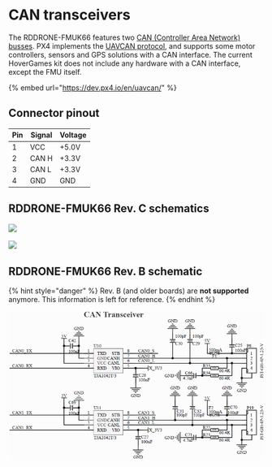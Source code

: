 # CAN transceivers

The RDDRONE-FMUK66 features two [CAN (Controller Area Network) busses](https://en.wikipedia.org/wiki/CAN\_bus). PX4 implements the [UAVCAN protocol](https://en.wikipedia.org/wiki/UAVCAN), and supports some motor controllers, sensors and GPS solutions with a CAN interface. The current HoverGames kit does not include any hardware with a CAN interface, except the FMU itself.

{% embed url="https://dev.px4.io/en/uavcan/" %}

## Connector pinout

| Pin | Signal | Voltage |
| --- | ------ | ------- |
| 1   | VCC    | +5.0V   |
| 2   | CAN H  | +3.3V   |
| 3   | CAN L  | +3.3V   |
| 4   | GND    | GND     |

## RDDRONE-FMUK66 Rev. C schematics

![](../../.gitbook/assets/C-CAN0.png)

![](../../.gitbook/assets/C-CAN1.png)

## RDDRONE-FMUK66 Rev. B schematic

{% hint style="danger" %}
Rev. B (and older boards) are **not supported** anymore. This information is left for reference.
{% endhint %}

![](<../../.gitbook/assets/CAN (2) (1).PNG>)
